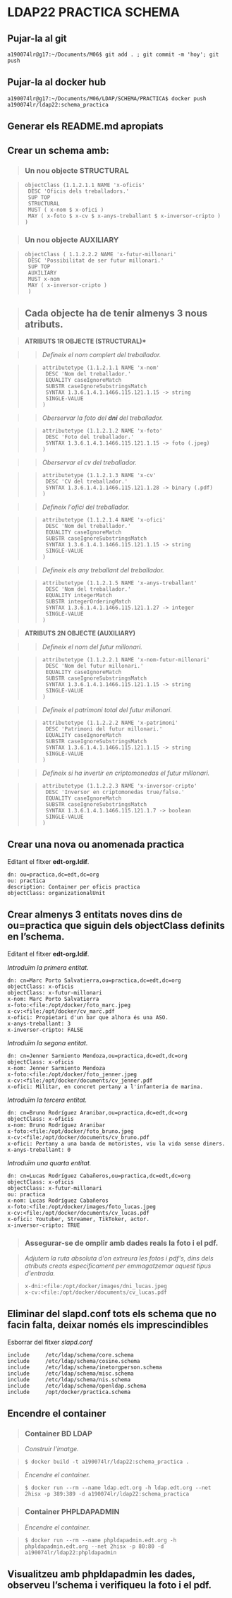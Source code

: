 # LDAP22 PRACTICA SCHEMA

## Pujar-la al git

```
a190074lr@g17:~/Documents/M06$ git add . ; git commit -m 'hoy'; git push
```

## Pujar-la al docker hub

```
a190074lr@g17:~/Documents/M06/LDAP/SCHEMA/PRACTICA$ docker push a190074lr/ldap22:schema_practica
```

## Generar els README.md apropiats

## Crear un schema amb:

> ### Un nou objecte STRUCTURAL

> ```
> objectClass (1.1.2.1.1 NAME 'x-oficis'
>  DESC 'Oficis dels treballadors.'
>  SUP TOP
>  STRUCTURAL
>  MUST ( x-nom $ x-ofici )
>  MAY ( x-foto $ x-cv $ x-anys-treballant $ x-inversor-cripto )
> )
> ```

> ### Un nou objecte AUXILIARY

> ``` 
> objectClass ( 1.1.2.2.2 NAME 'x-futur-millonari'
>  DESC 'Possibilitat de ser futur millonari.'
>  SUP TOP
>  AUXILIARY
>  MUST x-nom
>  MAY ( x-inversor-cripto )
>  )
> ```

> ## Cada objecte ha de tenir almenys 3 nous atributs.

> __ATRIBUTS 1R OBJECTE (STRUCTURAL)*__

>> *Defineix el nom complert del treballador.*

>> ```
>> attributetype (1.1.2.1.1 NAME 'x-nom'
>>  DESC 'Nom del treballador.'
>>  EQUALITY caseIgnoreMatch
>>  SUBSTR caseIgnoreSubstringsMatch
>>  SYNTAX 1.3.6.1.4.1.1466.115.121.1.15 -> string
>>  SINGLE-VALUE
>> )
>> ```

>> *Oberservar la foto del __dni__ del treballador.*

>> ```
>> attributetype (1.1.2.1.2 NAME 'x-foto'
>>  DESC 'Foto del treballador.'
>>  SYNTAX 1.3.6.1.4.1.1466.115.121.1.15 -> foto (.jpeg)
>> )
>> ```

>> *Oberservar el cv del treballador.*

>> ```
>> attributetype (1.1.2.1.3 NAME 'x-cv'
>>  DESC 'CV del treballador.'
>>  SYNTAX 1.3.6.1.4.1.1466.115.121.1.28 -> binary (.pdf)
>> )
>> ```

>> *Defineix l'ofici del treballador.*

>> ```
>> attributetype (1.1.2.1.4 NAME 'x-ofici'
>>  DESC 'Nom del treballador.'
>>  EQUALITY caseIgnoreMatch
>>  SUBSTR caseIgnoreSubstringsMatch
>>  SYNTAX 1.3.6.1.4.1.1466.115.121.1.15 -> string
>>  SINGLE-VALUE
>> )
>> ```

>> *Defineix els any treballant del treballador.*

>> ```
>> attributetype (1.1.2.1.5 NAME 'x-anys-treballant'
>>  DESC 'Nom del treballador.'
>>  EQUALITY integerMatch
>>  SUBSTR integerOrderingMatch
>>  SYNTAX 1.3.6.1.4.1.1466.115.121.1.27 -> integer
>>  SINGLE-VALUE
>> )
>> ```

> __ATRIBUTS 2N OBJECTE (AUXILIARY)__

>> *Defineix el nom del futur millonari.*

>> ```
>> attributetype (1.1.2.2.1 NAME 'x-nom-futur-millonari'
>>  DESC 'Nom del futur millonari.'
>>  EQUALITY caseIgnoreMatch
>>  SUBSTR caseIgnoreSubstringsMatch
>>  SYNTAX 1.3.6.1.4.1.1466.115.121.1.15 -> string
>>  SINGLE-VALUE
>> )
>> ```

>> *Defineix el patrimoni total del futur millonari.*

>> ```
>> attributetype (1.1.2.2.2 NAME 'x-patrimoni'
>>  DESC 'Patrimoni del futur millonari.'
>>  EQUALITY caseIgnoreMatch
>>  SUBSTR caseIgnoreSubstringsMatch
>>  SYNTAX 1.3.6.1.4.1.1466.115.121.1.15 -> string
>>  SINGLE-VALUE
>> )
>> ```

>> *Defineix si ha invertir en criptomonedas el futur millonari.*

>> ```
>> attributetype (1.1.2.2.3 NAME 'x-inversor-cripto'
>>  DESC 'Inversor en criptomonedas true/false.'
>>  EQUALITY caseIgnoreMatch
>>  SUBSTR caseIgnoreSubstringsMatch
>>  SYNTAX 1.3.6.1.4.1.1466.115.121.1.7 -> boolean
>>  SINGLE-VALUE
>> )
>> ```

## Crear una nova ou anomenada practica

Editant el fitxer __edt-org.ldif__.

```
dn: ou=practica,dc=edt,dc=org
ou: practica
description: Container per oficis practica
objectClass: organizationalUnit
```

## Crear almenys 3 entitats noves dins de ou=practica que siguin dels objectClass definits en l’schema.

Editant el fitxer __edt-org.ldif__.

*Introduïm la primera entitat.*

```
dn: cn=Marc Porto Salvatierra,ou=practica,dc=edt,dc=org
objectClass: x-oficis
objectClass: x-futur-millonari
x-nom: Marc Porto Salvatierra
x-foto:<file:/opt/docker/foto_marc.jpeg
x-cv:<file:/opt/docker/cv_marc.pdf
x-ofici: Propietari d'un bar que alhora és una ASO.
x-anys-treballant: 3
x-inversor-cripto: FALSE
```

*Introduïm la segona entitat.*

```
dn: cn=Jenner Sarmiento Mendoza,ou=practica,dc=edt,dc=org
objectClass: x-oficis
x-nom: Jenner Sarmiento Mendoza
x-foto:<file:/opt/docker/foto_jenner.jpeg
x-cv:<file:/opt/docker/documents/cv_jenner.pdf
x-ofici: Militar, en concret pertany a l'infanteria de marina.
```

*Introduïm la tercera entitat.*

```
dn: cn=Bruno Rodríguez Aranibar,ou=practica,dc=edt,dc=org
objectClass: x-oficis
x-nom: Bruno Rodríguez Aranibar
x-foto:<file:/opt/docker/foto_bruno.jpeg
x-cv:<file:/opt/docker/documents/cv_bruno.pdf
x-ofici: Pertany a una banda de motoristes, viu la vida sense diners.
x-anys-treballant: 0
```

*Introduïm una quarta entitat.*

```
dn: cn=Lucas Rodríguez Cabañeros,ou=practica,dc=edt,dc=org
objectClass: x-oficis
objectClass: x-futur-millonari
ou: practica
x-nom: Lucas Rodríguez Cabañeros
x-foto:<file:/opt/docker/images/foto_lucas.jpeg
x-cv:<file:/opt/docker/documents/cv_lucas.pdf
x-ofici: Youtuber, Streamer, TikToker, actor.
x-inversor-cripto: TRUE
```

> ### Assegurar-se de omplir amb dades reals la foto i el pdf.

> *Adjutem la ruta absoluta d'on extreura les fotos i pdf's, dins dels atributs creats especifícament per emmagatzemar aquest tipus d'entrada.*

> ```
> x-dni:<file:/opt/docker/images/dni_lucas.jpeg
> x-cv:<file:/opt/docker/documents/cv_lucas.pdf
> ```

## Eliminar del slapd.conf tots els schema que no facin falta, deixar només els imprescindibles

Esborrar del fitxer *slapd.conf*

```
include		/etc/ldap/schema/core.schema
include		/etc/ldap/schema/cosine.schema
include		/etc/ldap/schema/inetorgperson.schema
include		/etc/ldap/schema/misc.schema
include		/etc/ldap/schema/nis.schema
include		/etc/ldap/schema/openldap.schema
include		/opt/docker/practica.schema
```

## Encendre el container

> ### Container BD LDAP

> *Construir l'imatge.*

> ```
> $ docker build -t a190074lr/ldap22:schema_practica .
> ```

> *Encendre el container.*

> ```
> $ docker run --rm --name ldap.edt.org -h ldap.edt.org --net 2hisx -p 389:389 -d a190074lr/ldap22:schema_practica
> ```

> ### Container PHPLDAPADMIN

> *Encendre el container.*

> ```
>$ docker run --rm --name phpldapadmin.edt.org -h phpldapadmin.edt.org --net 2hisx -p 80:80 -d a190074lr/ldap22:phpldapadmin
> ```

## Visualitzeu amb phpldapadmin les dades, observeu l’schema i verifiqueu la foto i el pdf.